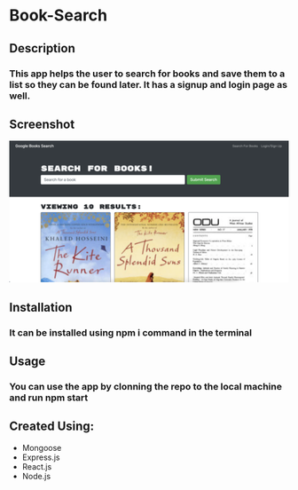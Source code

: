 # Book-Search

## Description

### This app helps the user to search for books and save them to a list so they can be found later. It has a signup and login page as well.

## Screenshot

<img src="./Screen Shot 2022-10-19 at 11.35.23 PM.png">

## Installation

### It can be installed using npm i command in the terminal

## Usage

### You can use the app by clonning the repo to the local machine and run npm start

## Created Using:

- Mongoose
- Express.js
- React.js
- Node.js
